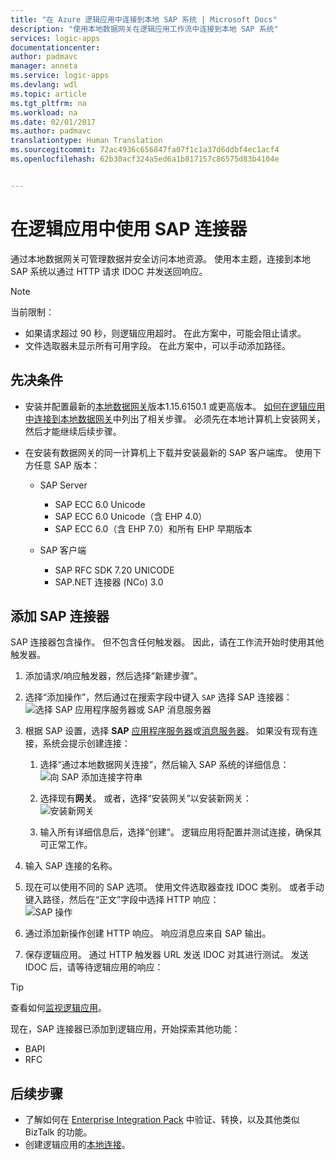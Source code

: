 ```yaml
---
title: "在 Azure 逻辑应用中连接到本地 SAP 系统 | Microsoft Docs"
description: "使用本地数据网关在逻辑应用工作流中连接到本地 SAP 系统"
services: logic-apps
documentationcenter: 
author: padmavc
manager: anneta
ms.service: logic-apps
ms.devlang: wdl
ms.topic: article
ms.tgt_pltfrm: na
ms.workload: na
ms.date: 02/01/2017
ms.author: padmavc
translationtype: Human Translation
ms.sourcegitcommit: 72ac4936c656847fa07f1c1a37d6ddbf4ec1acf4
ms.openlocfilehash: 62b30acf324a5ed6a1b817157c86575d83b4104e


---
```

# <a name="use-the-sap-connector-in-your-logic-app"></a>在逻辑应用中使用 SAP 连接器 

通过本地数据网关可管理数据并安全访问本地资源。 使用本主题，连接到本地 SAP 系统以通过 HTTP 请求 IDOC 并发送回响应。    

 > [!NOTE]
> 当前限制：
 > - 如果请求超过 90 秒，则逻辑应用超时。 在此方案中，可能会阻止请求。 
 > - 文件选取器未显示所有可用字段。 在此方案中，可以手动添加路径。

## <a name="prerequisites"></a>先决条件
- 安装并配置最新的[本地数据网关](https://www.microsoft.com/download/details.aspx?id=53127)版本1.15.6150.1 或更高版本。 [如何在逻辑应用中连接到本地数据网关](http://aka.ms/logicapps-gateway)中列出了相关步骤。 必须先在本地计算机上安装网关，然后才能继续后续步骤。

- 在安装有数据网关的同一计算机上下载并安装最新的 SAP 客户端库。 使用下方任意 SAP 版本： 
    - SAP Server
        - SAP ECC 6.0 Unicode
        - SAP ECC 6.0 Unicode（含 EHP 4.0）
        - SAP ECC 6.0（含 EHP 7.0）和所有 EHP 早期版本
 
    - SAP 客户端
        - SAP RFC SDK 7.20 UNICODE
        - SAP.NET 连接器 (NCo) 3.0

## <a name="add-the-sap-connector"></a>添加 SAP 连接器

SAP 连接器包含操作。 但不包含任何触发器。 因此，请在工作流开始时使用其他触发器。 

1. 添加请求/响应触发器，然后选择“新建步骤”。
2. 选择“添加操作”，然后通过在搜索字段中键入 `SAP` 选择 SAP 连接器：    
 ![选择 SAP 应用程序服务器或 SAP 消息服务器](media/logic-apps-using-sap-connector/picture1.png)

3. 根据 SAP 设置，选择 **SAP** [ 应用程序服务器](https://wiki.scn.sap.com/wiki/display/ABAP/ABAP+Application+Server)或[消息服务器](http://help.sap.com/saphelp_nw70/helpdata/en/40/c235c15ab7468bb31599cc759179ef/frameset.htm)。 如果没有现有连接，系统会提示创建连接： 
    1. 选择“通过本地数据网关连接”，然后输入 SAP 系统的详细信息：   
 ![向 SAP 添加连接字符串](media/logic-apps-using-sap-connector/picture2.png)  
    2. 选择现有**网关**。 或者，选择“安装网关”以安装新网关：    
 ![安装新网关](media/logic-apps-using-sap-connector/install-gateway.png)
  
    3. 输入所有详细信息后，选择“创建”。 逻辑应用将配置并测试连接，确保其可正常工作。

4. 输入 SAP 连接的名称。

5. 现在可以使用不同的 SAP 选项。 使用文件选取器查找 IDOC 类别。 或者手动键入路径，然后在“正文”字段中选择 HTTP 响应：     
 ![SAP 操作](media/logic-apps-using-sap-connector/picture3.png)

6. 通过添加新操作创建 HTTP 响应。 响应消息应来自 SAP 输出。

7. 保存逻辑应用。 通过 HTTP 触发器 URL 发送 IDOC 对其进行测试。 发送 IDOC 后，请等待逻辑应用的响应：   

  > [!TIP]
  > 查看如何[监视逻辑应用](../logic-apps/logic-apps-monitor-your-logic-apps.md)。

现在，SAP 连接器已添加到逻辑应用，开始探索其他功能：

  - BAPI
  - RFC

## <a name="next-steps"></a>后续步骤
- 了解如何在 [Enterprise Integration Pack](../logic-apps/logic-apps-enterprise-integration-overview.md) 中验证、转换，以及其他类似 BizTalk 的功能。 
- 创建逻辑应用的[本地连接](../logic-apps/logic-apps-gateway-connection.md)。



<!--HONumber=Feb17_HO1-->


